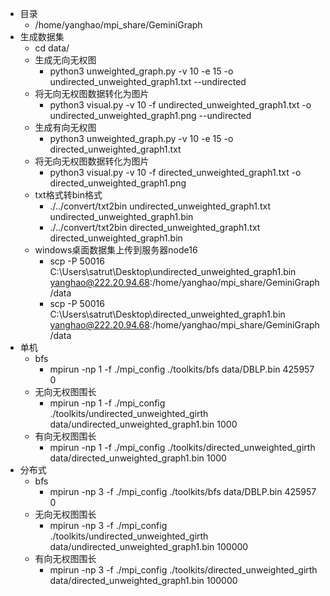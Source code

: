 - 目录
  - /home/yanghao/mpi_share/GeminiGraph
- 生成数据集
  - cd data/
  - 生成无向无权图
    - python3 unweighted_graph.py -v 10 -e 15 -o undirected_unweighted_graph1.txt --undirected
  - 将无向无权图数据转化为图片
    - python3 visual.py -v 10 -f undirected_unweighted_graph1.txt -o undirected_unweighted_graph1.png --undirected
  - 生成有向无权图
    - python3 unweighted_graph.py -v 10 -e 15 -o directed_unweighted_graph1.txt
  - 将无向无权图数据转化为图片
    - python3 visual.py -v 10 -f directed_unweighted_graph1.txt -o directed_unweighted_graph1.png
  - txt格式转bin格式
    - ./../convert/txt2bin undirected_unweighted_graph1.txt undirected_unweighted_graph1.bin
    - ./../convert/txt2bin directed_unweighted_graph1.txt directed_unweighted_graph1.bin
  - windows桌面数据集上传到服务器node16
    - scp -P 50016 C:\Users\satrut\Desktop\undirected_unweighted_graph1.bin yanghao@222.20.94.68:/home/yanghao/mpi_share/GeminiGraph/data
    - scp -P 50016 C:\Users\satrut\Desktop\directed_unweighted_graph1.bin yanghao@222.20.94.68:/home/yanghao/mpi_share/GeminiGraph/data
- 单机
  - bfs
    - mpirun -np 1 -f ./mpi_config ./toolkits/bfs data/DBLP.bin 425957 0
  - 无向无权图围长
    - mpirun -np 1 -f ./mpi_config ./toolkits/undirected_unweighted_girth data/undirected_unweighted_graph1.bin 1000
  - 有向无权图围长
    - mpirun -np 1 -f ./mpi_config ./toolkits/directed_unweighted_girth data/directed_unweighted_graph1.bin 1000
- 分布式
  - bfs
    - mpirun -np 3 -f ./mpi_config ./toolkits/bfs data/DBLP.bin 425957 0
  - 无向无权图围长
    - mpirun -np 3 -f ./mpi_config ./toolkits/undirected_unweighted_girth data/undirected_unweighted_graph1.bin 100000
  - 有向无权图围长
    - mpirun -np 3 -f ./mpi_config ./toolkits/directed_unweighted_girth data/directed_unweighted_graph1.bin 100000